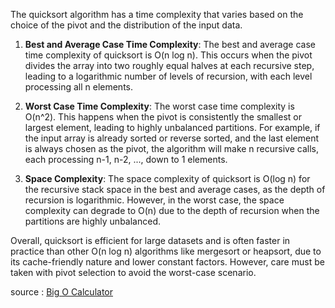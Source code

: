 The quicksort algorithm has a time complexity that varies based on the choice of the pivot and the distribution of the input data.

1. **Best and Average Case Time Complexity**: The best and average case time complexity of quicksort is O(n log n). This occurs when the pivot divides the array into two roughly equal halves at each recursive step, leading to a logarithmic number of levels of recursion, with each level processing all n elements.

2. **Worst Case Time Complexity**: The worst case time complexity is O(n^2). This happens when the pivot is consistently the smallest or largest element, leading to highly unbalanced partitions. For example, if the input array is already sorted or reverse sorted, and the last element is always chosen as the pivot, the algorithm will make n recursive calls, each processing n-1, n-2, ..., down to 1 elements.

3. **Space Complexity**: The space complexity of quicksort is O(log n) for the recursive stack space in the best and average cases, as the depth of recursion is logarithmic. However, in the worst case, the space complexity can degrade to O(n) due to the depth of recursion when the partitions are highly unbalanced.

Overall, quicksort is efficient for large datasets and is often faster in practice than other O(n log n) algorithms like mergesort or heapsort, due to its cache-friendly nature and lower constant factors. However, care must be taken with pivot selection to avoid the worst-case scenario.

source : [Big O Calculator](https://www.bigocalc.com/)